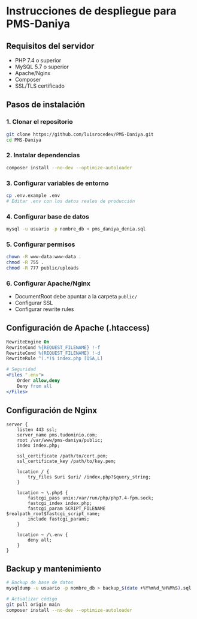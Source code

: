# Instrucciones de despliegue para PMS-Daniya

## Requisitos del servidor

- PHP 7.4 o superior
- MySQL 5.7 o superior
- Apache/Nginx
- Composer
- SSL/TLS certificado

## Pasos de instalación

### 1. Clonar el repositorio

```bash
git clone https://github.com/luisrocedev/PMS-Daniya.git
cd PMS-Daniya
```

### 2. Instalar dependencias

```bash
composer install --no-dev --optimize-autoloader
```

### 3. Configurar variables de entorno

```bash
cp .env.example .env
# Editar .env con los datos reales de producción
```

### 4. Configurar base de datos

```bash
mysql -u usuario -p nombre_db < pms_daniya_denia.sql
```

### 5. Configurar permisos

```bash
chown -R www-data:www-data .
chmod -R 755 .
chmod -R 777 public/uploads
```

### 6. Configurar Apache/Nginx

- DocumentRoot debe apuntar a la carpeta `public/`
- Configurar SSL
- Configurar rewrite rules

## Configuración de Apache (.htaccess)

```apache
RewriteEngine On
RewriteCond %{REQUEST_FILENAME} !-f
RewriteCond %{REQUEST_FILENAME} !-d
RewriteRule ^(.*)$ index.php [QSA,L]

# Seguridad
<Files ".env">
    Order allow,deny
    Deny from all
</Files>
```

## Configuración de Nginx

```nginx
server {
    listen 443 ssl;
    server_name pms.tudominio.com;
    root /var/www/pms-daniya/public;
    index index.php;

    ssl_certificate /path/to/cert.pem;
    ssl_certificate_key /path/to/key.pem;

    location / {
        try_files $uri $uri/ /index.php?$query_string;
    }

    location ~ \.php$ {
        fastcgi_pass unix:/var/run/php/php7.4-fpm.sock;
        fastcgi_index index.php;
        fastcgi_param SCRIPT_FILENAME $realpath_root$fastcgi_script_name;
        include fastcgi_params;
    }

    location ~ /\.env {
        deny all;
    }
}
```

## Backup y mantenimiento

```bash
# Backup de base de datos
mysqldump -u usuario -p nombre_db > backup_$(date +%Y%m%d_%H%M%S).sql

# Actualizar código
git pull origin main
composer install --no-dev --optimize-autoloader
```
